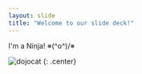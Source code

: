 ```yaml
---
layout: slide
title: "Welcome to our slide deck!"
---
```


I'm a Ninja! ※\(^o^)/※

![dojocat](https://octodex.github.com/images/dojocat.jpg)
{: .center}
